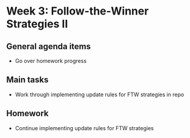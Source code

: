 # Week 3: Follow-the-Winner Strategies II

## General agenda items

- Go over homework progress

## Main tasks

- Work through implementing update rules for FTW strategies in repo

## Homework

- Continue implementing update rules for FTW strategies

